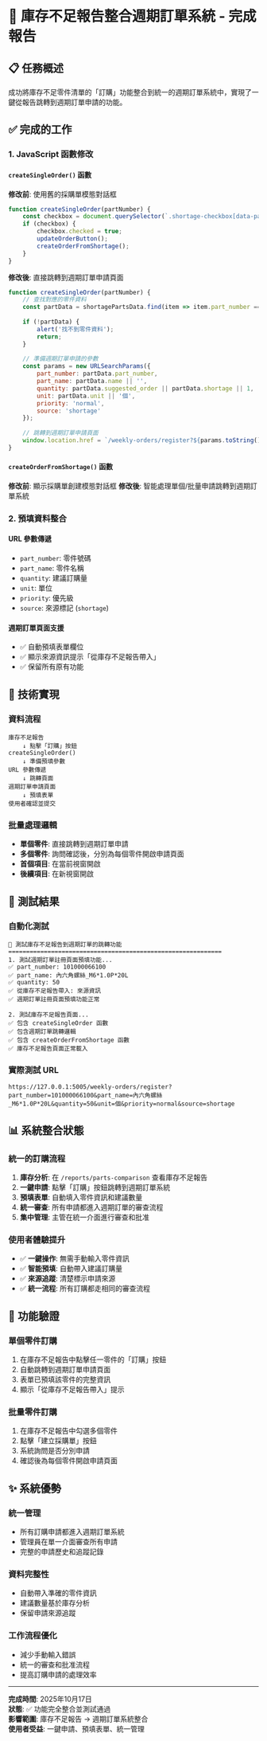 # 🔗 庫存不足報告整合週期訂單系統 - 完成報告

## 📋 任務概述
成功將庫存不足零件清單的「訂購」功能整合到統一的週期訂單系統中，實現了一鍵從報告跳轉到週期訂單申請的功能。

## ✅ 完成的工作

### 1. JavaScript 函數修改

#### `createSingleOrder()` 函數
**修改前**: 使用舊的採購單模態對話框
```javascript
function createSingleOrder(partNumber) {
    const checkbox = document.querySelector(`.shortage-checkbox[data-part-number="${partNumber}"]`);
    if (checkbox) {
        checkbox.checked = true;
        updateOrderButton();
        createOrderFromShortage();
    }
}
```

**修改後**: 直接跳轉到週期訂單申請頁面
```javascript
function createSingleOrder(partNumber) {
    // 查找對應的零件資料
    const partData = shortagePartsData.find(item => item.part_number === partNumber);
    
    if (!partData) {
        alert('找不到零件資料');
        return;
    }
    
    // 準備週期訂單申請的參數
    const params = new URLSearchParams({
        part_number: partData.part_number,
        part_name: partData.name || '',
        quantity: partData.suggested_order || partData.shortage || 1,
        unit: partData.unit || '個',
        priority: 'normal',
        source: 'shortage'
    });
    
    // 跳轉到週期訂單申請頁面
    window.location.href = `/weekly-orders/register?${params.toString()}`;
}
```

#### `createOrderFromShortage()` 函數
**修改前**: 顯示採購單創建模態對話框
**修改後**: 智能處理單個/批量申請跳轉到週期訂單系統

### 2. 預填資料整合

#### URL 參數傳遞
- `part_number`: 零件號碼
- `part_name`: 零件名稱
- `quantity`: 建議訂購量
- `unit`: 單位
- `priority`: 優先級
- `source`: 來源標記 (`shortage`)

#### 週期訂單頁面支援
- ✅ 自動預填表單欄位
- ✅ 顯示來源資訊提示「從庫存不足報告帶入」
- ✅ 保留所有原有功能

## 🔧 技術實現

### 資料流程
```
庫存不足報告
    ↓ 點擊「訂購」按鈕
createSingleOrder()
    ↓ 準備預填參數
URL 參數傳遞
    ↓ 跳轉頁面
週期訂單申請頁面
    ↓ 預填表單
使用者確認並提交
```

### 批量處理邏輯
- **單個零件**: 直接跳轉到週期訂單申請
- **多個零件**: 詢問確認後，分別為每個零件開啟申請頁面
- **首個項目**: 在當前視窗開啟
- **後續項目**: 在新視窗開啟

## 🧪 測試結果

### 自動化測試
```
🔗 測試庫存不足報告到週期訂單的跳轉功能
============================================================
1. 測試週期訂單註冊頁面預填功能...
✅ part_number: 101000066100
✅ part_name: 內六角螺絲_M6*1.0P*20L
✅ quantity: 50
✅ 從庫存不足報告帶入: 來源資訊
✅ 週期訂單註冊頁面預填功能正常

2. 測試庫存不足報告頁面...
✅ 包含 createSingleOrder 函數
✅ 包含週期訂單跳轉邏輯
✅ 包含 createOrderFromShortage 函數
✅ 庫存不足報告頁面正常載入
```

### 實際測試 URL
```
https://127.0.0.1:5005/weekly-orders/register?part_number=101000066100&part_name=內六角螺絲_M6*1.0P*20L&quantity=50&unit=個&priority=normal&source=shortage
```

## 📊 系統整合狀態

### 統一的訂購流程
1. **庫存分析**: 在 `/reports/parts-comparison` 查看庫存不足報告
2. **一鍵申請**: 點擊「訂購」按鈕跳轉到週期訂單系統
3. **預填表單**: 自動填入零件資訊和建議數量
4. **統一審查**: 所有申請都進入週期訂單的審查流程
5. **集中管理**: 主管在統一介面進行審查和批准

### 使用者體驗提升
- ✅ **一鍵操作**: 無需手動輸入零件資訊
- ✅ **智能預填**: 自動帶入建議訂購量
- ✅ **來源追蹤**: 清楚標示申請來源
- ✅ **統一流程**: 所有訂購都走相同的審查流程

## 🎯 功能驗證

### 單個零件訂購
1. 在庫存不足報告中點擊任一零件的「訂購」按鈕
2. 自動跳轉到週期訂單申請頁面
3. 表單已預填該零件的完整資訊
4. 顯示「從庫存不足報告帶入」提示

### 批量零件訂購
1. 在庫存不足報告中勾選多個零件
2. 點擊「建立採購單」按鈕
3. 系統詢問是否分別申請
4. 確認後為每個零件開啟申請頁面

## ✨ 系統優勢

### 統一管理
- 所有訂購申請都進入週期訂單系統
- 管理員在單一介面審查所有申請
- 完整的申請歷史和追蹤記錄

### 資料完整性
- 自動帶入準確的零件資訊
- 建議數量基於庫存分析
- 保留申請來源追蹤

### 工作流程優化
- 減少手動輸入錯誤
- 統一的審查和批准流程
- 提高訂購申請的處理效率

---
**完成時間**: 2025年10月17日  
**狀態**: ✅ 功能完全整合並測試通過  
**影響範圍**: 庫存不足報告 → 週期訂單系統整合  
**使用者受益**: 一鍵申請、預填表單、統一管理